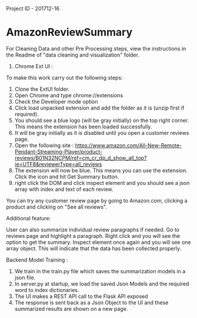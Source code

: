 Project ID - 201712-16

# AmazonReviewSummary

For Cleaning Data and other Pre Processing steps, view the instructions in the Readme of "data cleaning and visualization" folder.

1) Chrome Ext UI : 

To make this work carry out the following steps:

1) Clone the ExtUI folder.
2) Open Chrome and type chrome://extensions
3) Check the Developer mode option
4) Click load unpacked extension and add the folder as it is (unzip first if required). 
5) You should see a blue logo (will be gray initially) on the top right corner. This means the extension has been loaded successfully.
6) It will be gray initially as it is disabled until you open a customer reviews page. 
7) Open the following site : https://www.amazon.com/All-New-Remote-Pendant-Streaming-Player/product-reviews/B01N32NCPM/ref=cm_cr_dp_d_show_all_top?ie=UTF8&reviewerType=all_reviews
8) The extension will now be blue. This means you can use the extension. Click the icon and hit Get Summary button.
9) right click the DOM and click inspect element and you should see a json array with index and text of each review.

You can try any customer review page by going to Amazon.com, clicking a product and clicking on "See all reviews".

Additional feature:

User can also summarize individual review paragraphs if needed. Go to reviews page and highlight a paragraph. Right click and you will see the option
to get the summary. Inspect element once again and you will see one array object. This will indicate that the data has been collected properly.

Backend Model Training :

1) We train in the train.py file which saves the summarization models in a json file.
2) In server.py at startup, we load the saved Json Models and the required word to index dictionaries.
3) The UI makes a REST API call to the Flask API exposed
4) The response is sent back as a Json Object to the UI and these summarized results are shown on a new page.
